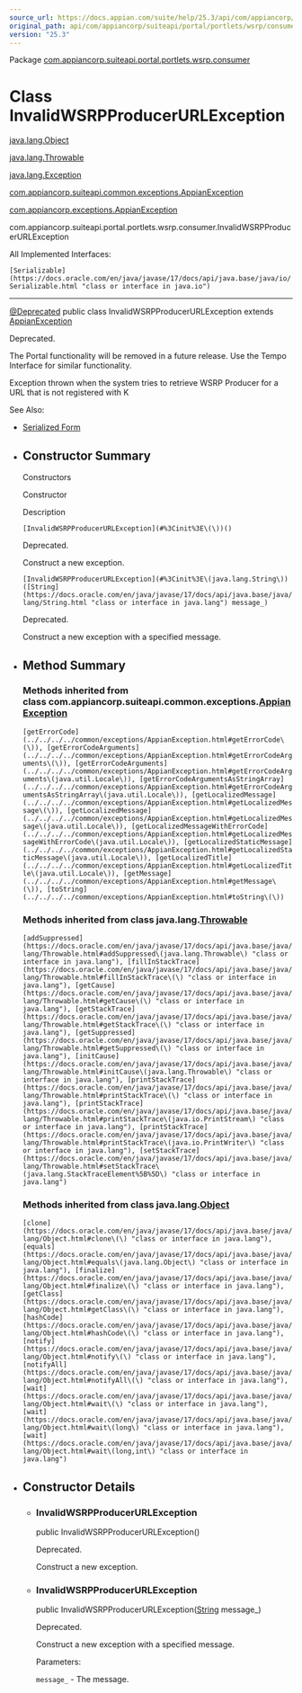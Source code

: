 ```yaml
---
source_url: https://docs.appian.com/suite/help/25.3/api/com/appiancorp/suiteapi/portal/portlets/wsrp/consumer/InvalidWSRPProducerURLException.html
original_path: api/com/appiancorp/suiteapi/portal/portlets/wsrp/consumer/InvalidWSRPProducerURLException.html
version: "25.3"
---
```


Package [com.appiancorp.suiteapi.portal.portlets.wsrp.consumer](package-summary.html)

# Class InvalidWSRPProducerURLException

[java.lang.Object](https://docs.oracle.com/en/java/javase/17/docs/api/java.base/java/lang/Object.html "class or interface in java.lang")

[java.lang.Throwable](https://docs.oracle.com/en/java/javase/17/docs/api/java.base/java/lang/Throwable.html "class or interface in java.lang")

[java.lang.Exception](https://docs.oracle.com/en/java/javase/17/docs/api/java.base/java/lang/Exception.html "class or interface in java.lang")

[com.appiancorp.suiteapi.common.exceptions.AppianException](../../../../common/exceptions/AppianException.html "class in com.appiancorp.suiteapi.common.exceptions")

[com.appiancorp.exceptions.AppianException](../../../../../exceptions/AppianException.html "class in com.appiancorp.exceptions")

com.appiancorp.suiteapi.portal.portlets.wsrp.consumer.InvalidWSRPProducerURLException

All Implemented Interfaces:

`[Serializable](https://docs.oracle.com/en/java/javase/17/docs/api/java.base/java/io/Serializable.html "class or interface in java.io")`

* * *

[@Deprecated](https://docs.oracle.com/en/java/javase/17/docs/api/java.base/java/lang/Deprecated.html "class or interface in java.lang") public class InvalidWSRPProducerURLException extends [AppianException](../../../../../exceptions/AppianException.html "class in com.appiancorp.exceptions")

Deprecated.

The Portal functionality will be removed in a future release. Use the Tempo Interface for similar functionality.

Exception thrown when the system tries to retrieve WSRP Producer for a URL that is not registered with K

See Also:

-   [Serialized Form](../../../../../../../serialized-form.html#com.appiancorp.suiteapi.portal.portlets.wsrp.consumer.InvalidWSRPProducerURLException)

-   ## Constructor Summary

    Constructors

    Constructor

    Description

    `[InvalidWSRPProducerURLException](#%3Cinit%3E\(\))()`

    Deprecated.

    Construct a new exception.

    `[InvalidWSRPProducerURLException](#%3Cinit%3E\(java.lang.String\))([String](https://docs.oracle.com/en/java/javase/17/docs/api/java.base/java/lang/String.html "class or interface in java.lang") message_)`

    Deprecated.

    Construct a new exception with a specified message.

-   ## Method Summary

    ### Methods inherited from class com.appiancorp.suiteapi.common.exceptions.[AppianException](../../../../common/exceptions/AppianException.html "class in com.appiancorp.suiteapi.common.exceptions")

    `[getErrorCode](../../../../common/exceptions/AppianException.html#getErrorCode\(\)), [getErrorCodeArguments](../../../../common/exceptions/AppianException.html#getErrorCodeArguments\(\)), [getErrorCodeArguments](../../../../common/exceptions/AppianException.html#getErrorCodeArguments\(java.util.Locale\)), [getErrorCodeArgumentsAsStringArray](../../../../common/exceptions/AppianException.html#getErrorCodeArgumentsAsStringArray\(java.util.Locale\)), [getLocalizedMessage](../../../../common/exceptions/AppianException.html#getLocalizedMessage\(\)), [getLocalizedMessage](../../../../common/exceptions/AppianException.html#getLocalizedMessage\(java.util.Locale\)), [getLocalizedMessageWithErrorCode](../../../../common/exceptions/AppianException.html#getLocalizedMessageWithErrorCode\(java.util.Locale\)), [getLocalizedStaticMessage](../../../../common/exceptions/AppianException.html#getLocalizedStaticMessage\(java.util.Locale\)), [getLocalizedTitle](../../../../common/exceptions/AppianException.html#getLocalizedTitle\(java.util.Locale\)), [getMessage](../../../../common/exceptions/AppianException.html#getMessage\(\)), [toString](../../../../common/exceptions/AppianException.html#toString\(\))`

    ### Methods inherited from class java.lang.[Throwable](https://docs.oracle.com/en/java/javase/17/docs/api/java.base/java/lang/Throwable.html "class or interface in java.lang")

    `[addSuppressed](https://docs.oracle.com/en/java/javase/17/docs/api/java.base/java/lang/Throwable.html#addSuppressed\(java.lang.Throwable\) "class or interface in java.lang"), [fillInStackTrace](https://docs.oracle.com/en/java/javase/17/docs/api/java.base/java/lang/Throwable.html#fillInStackTrace\(\) "class or interface in java.lang"), [getCause](https://docs.oracle.com/en/java/javase/17/docs/api/java.base/java/lang/Throwable.html#getCause\(\) "class or interface in java.lang"), [getStackTrace](https://docs.oracle.com/en/java/javase/17/docs/api/java.base/java/lang/Throwable.html#getStackTrace\(\) "class or interface in java.lang"), [getSuppressed](https://docs.oracle.com/en/java/javase/17/docs/api/java.base/java/lang/Throwable.html#getSuppressed\(\) "class or interface in java.lang"), [initCause](https://docs.oracle.com/en/java/javase/17/docs/api/java.base/java/lang/Throwable.html#initCause\(java.lang.Throwable\) "class or interface in java.lang"), [printStackTrace](https://docs.oracle.com/en/java/javase/17/docs/api/java.base/java/lang/Throwable.html#printStackTrace\(\) "class or interface in java.lang"), [printStackTrace](https://docs.oracle.com/en/java/javase/17/docs/api/java.base/java/lang/Throwable.html#printStackTrace\(java.io.PrintStream\) "class or interface in java.lang"), [printStackTrace](https://docs.oracle.com/en/java/javase/17/docs/api/java.base/java/lang/Throwable.html#printStackTrace\(java.io.PrintWriter\) "class or interface in java.lang"), [setStackTrace](https://docs.oracle.com/en/java/javase/17/docs/api/java.base/java/lang/Throwable.html#setStackTrace\(java.lang.StackTraceElement%5B%5D\) "class or interface in java.lang")`

    ### Methods inherited from class java.lang.[Object](https://docs.oracle.com/en/java/javase/17/docs/api/java.base/java/lang/Object.html "class or interface in java.lang")

    `[clone](https://docs.oracle.com/en/java/javase/17/docs/api/java.base/java/lang/Object.html#clone\(\) "class or interface in java.lang"), [equals](https://docs.oracle.com/en/java/javase/17/docs/api/java.base/java/lang/Object.html#equals\(java.lang.Object\) "class or interface in java.lang"), [finalize](https://docs.oracle.com/en/java/javase/17/docs/api/java.base/java/lang/Object.html#finalize\(\) "class or interface in java.lang"), [getClass](https://docs.oracle.com/en/java/javase/17/docs/api/java.base/java/lang/Object.html#getClass\(\) "class or interface in java.lang"), [hashCode](https://docs.oracle.com/en/java/javase/17/docs/api/java.base/java/lang/Object.html#hashCode\(\) "class or interface in java.lang"), [notify](https://docs.oracle.com/en/java/javase/17/docs/api/java.base/java/lang/Object.html#notify\(\) "class or interface in java.lang"), [notifyAll](https://docs.oracle.com/en/java/javase/17/docs/api/java.base/java/lang/Object.html#notifyAll\(\) "class or interface in java.lang"), [wait](https://docs.oracle.com/en/java/javase/17/docs/api/java.base/java/lang/Object.html#wait\(\) "class or interface in java.lang"), [wait](https://docs.oracle.com/en/java/javase/17/docs/api/java.base/java/lang/Object.html#wait\(long\) "class or interface in java.lang"), [wait](https://docs.oracle.com/en/java/javase/17/docs/api/java.base/java/lang/Object.html#wait\(long,int\) "class or interface in java.lang")`

-   ## Constructor Details

    -   ### InvalidWSRPProducerURLException

        public InvalidWSRPProducerURLException()

        Deprecated.

        Construct a new exception.

    -   ### InvalidWSRPProducerURLException

        public InvalidWSRPProducerURLException([String](https://docs.oracle.com/en/java/javase/17/docs/api/java.base/java/lang/String.html "class or interface in java.lang") message\_)

        Deprecated.

        Construct a new exception with a specified message.

        Parameters:

        `message_` - The message.